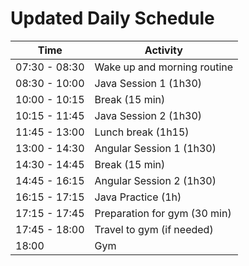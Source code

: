 # Updated Daily Schedule

| Time          | Activity                     |
| ------------- | ---------------------------- |
| 07:30 - 08:30 | Wake up and morning routine  |
| 08:30 - 10:00 | Java Session 1 (1h30)        |
| 10:00 - 10:15 | Break (15 min)               |
| 10:15 - 11:45 | Java Session 2 (1h30)        |
| 11:45 - 13:00 | Lunch break (1h15)           |
| 13:00 - 14:30 | Angular Session 1 (1h30)     |
| 14:30 - 14:45 | Break (15 min)               |
| 14:45 - 16:15 | Angular Session 2 (1h30)     |
| 16:15 - 17:15 | Java Practice (1h)           |
| 17:15 - 17:45 | Preparation for gym (30 min) |
| 17:45 - 18:00 | Travel to gym (if needed)    |
| 18:00         | Gym                          |
